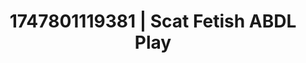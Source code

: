 ---
categories:
- Retro fantasy play
- Dominant softness
- Booty worship
- Dark fantasy erotica
- Hands-on body
image: /assets/images/1747801119381.jpg
layout: post
seo:
  description: Featured content with sensual ABDL Play, Scat Fetish. HD images available.
  keywords: ABDL Play, Scat Fetish
  og_image: /assets/images/1747801119381.jpg
  schema_type: VisualArtwork
tags:
- '#1747801119381'
- Scat Fetish
- ABDL Play
title: 1747801119381 | Scat Fetish ABDL Play
---